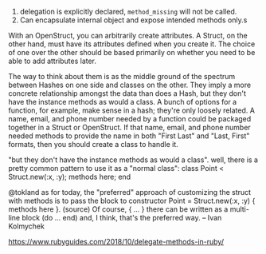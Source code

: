 1. delegation is explicitly declared, `method_missing` will not be called.
2. Can encapsulate internal object and expose intended methods only.s

With an OpenStruct, you can arbitrarily create attributes. A Struct, on the other hand, must have its attributes defined when you create it. The choice of one over the other should be based primarily on whether you need to be able to add attributes later.

The way to think about them is as the middle ground of the spectrum between Hashes on one side and classes on the other. They imply a more concrete relationship amongst the data than does a Hash, but they don't have the instance methods as would a class. A bunch of options for a function, for example, make sense in a hash; they're only loosely related. A name, email, and phone number needed by a function could be packaged together in a Struct or OpenStruct. If that name, email, and phone number needed methods to provide the name in both "First Last" and "Last, First" formats, then you should create a class to handle it.

"but they don't have the instance methods as would a class". well, there is a pretty common pattern to use it as a "normal class": class Point < Struct.new(:x, :y); methods here; end

@tokland as for today, the "preferred" approach of customizing the struct with methods is to pass the block to constructor Point = Struct.new(:x, :y) { methods here }. (source) Of course, { ... } there can be written as a multi-line block (do ... end) and, I think, that's the preferred way. – Ivan Kolmychek

https://www.rubyguides.com/2018/10/delegate-methods-in-ruby/
